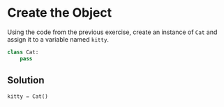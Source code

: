 # Create the Object
Using the code from the previous exercise, create an instance of `Cat` and assign it to a variable named `kitty`.

```python
class Cat:
    pass
```

## Solution
```python
kitty = Cat()
```
